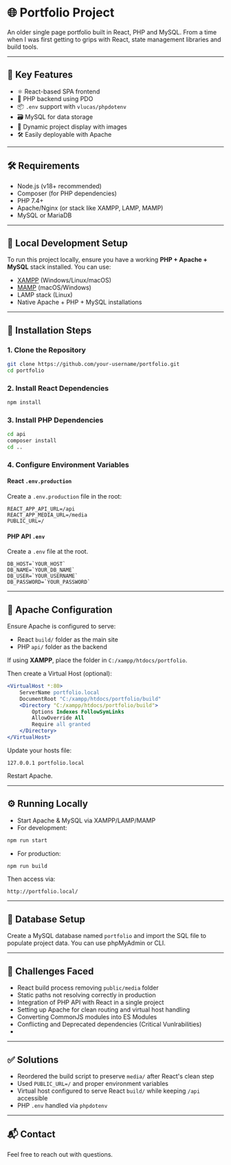 # 🌐 Portfolio Project

An older single page portfolio built in React, PHP and MySQL. From a time when I was first getting to grips with React, state management libraries and build tools.

---

## 🚀 Key Features

- ⚛️ React-based SPA frontend
- 🐘 PHP backend using PDO
- 📦 `.env` support with `vlucas/phpdotenv`
- 🗃️ MySQL for data storage
- 📁 Dynamic project display with images
- 🛠️ Easily deployable with Apache

---

## 🛠 Requirements

- Node.js (v18+ recommended)
- Composer (for PHP dependencies)
- PHP 7.4+
- Apache/Nginx (or stack like XAMPP, LAMP, MAMP)
- MySQL or MariaDB

---

## 🔧 Local Development Setup

To run this project locally, ensure you have a working **PHP + Apache + MySQL** stack installed. You can use:

- [XAMPP](https://www.apachefriends.org/) (Windows/Linux/macOS)
- [MAMP](https://www.mamp.info/en/) (macOS/Windows)
- LAMP stack (Linux)
- Native Apache + PHP + MySQL installations

---

## 🧩 Installation Steps

### 1. Clone the Repository

```bash
git clone https://github.com/your-username/portfolio.git
cd portfolio
```

### 2. Install React Dependencies

```bash
npm install
```

### 3. Install PHP Dependencies

```bash
cd api
composer install
cd ..
```

### 4. Configure Environment Variables

#### React `.env.production`

Create a `.env.production` file in the root:

```env
REACT_APP_API_URL=/api
REACT_APP_MEDIA_URL=/media
PUBLIC_URL=/
```

#### PHP API `.env`

Create a `.env` file at the root.

```env
DB_HOST=`YOUR_HOST`
DB_NAME=`YOUR_DB_NAME`
DB_USER=`YOUR_USERNAME`
DB_PASSWORD=`YOUR_PASSWORD`
```

---

## 🔌 Apache Configuration

Ensure Apache is configured to serve:

- React `build/` folder as the main site
- PHP `api/` folder as the backend

If using **XAMPP**, place the folder in `C:/xampp/htdocs/portfolio`.

Then create a Virtual Host (optional):

```apache
<VirtualHost *:80>
    ServerName portfolio.local
    DocumentRoot "C:/xampp/htdocs/portfolio/build"
    <Directory "C:/xampp/htdocs/portfolio/build">
        Options Indexes FollowSymLinks
        AllowOverride All
        Require all granted
    </Directory>
</VirtualHost>
```

Update your hosts file:

```
127.0.0.1 portfolio.local 
```

Restart Apache.

---

## ⚙️ Running Locally

- Start Apache & MySQL via XAMPP/LAMP/MAMP
- For development:

```bash
npm run start
```

- For production:

```bash
npm run build
```

Then access via:

```
http://portfolio.local/
```

---

## 🧱 Database Setup

Create a MySQL database named `portfolio` and import the SQL file to populate project data. You can use phpMyAdmin or CLI.

---

## 🧠 Challenges Faced

- React build process removing `public/media` folder
- Static paths not resolving correctly in production
- Integration of PHP API with React in a single project
- Setting up Apache for clean routing and virtual host handling
- Converting CommonJS modules into ES Modules
- Conflicting and Deprecated dependencies (Critical Vunlrabilities)
-

---

## ✅ Solutions

- Reordered the build script to preserve `media/` after React's clean step
- Used `PUBLIC_URL=/` and proper environment variables
- Virtual host configured to serve React `build/` while keeping `/api` accessible
- PHP `.env` handled via `phpdotenv`

---


## 📬 Contact

Feel free to reach out with questions.
